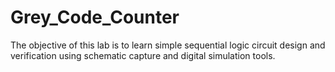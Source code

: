 # Grey_Code_Counter
The objective of this lab is to learn simple sequential logic circuit design and verification using schematic  capture and digital simulation tools. 
